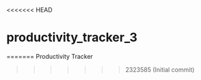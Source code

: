 <<<<<<< HEAD
# productivity_tracker_3
=======
﻿Productivity Tracker
>>>>>>> 2323585 (Initial commit)
